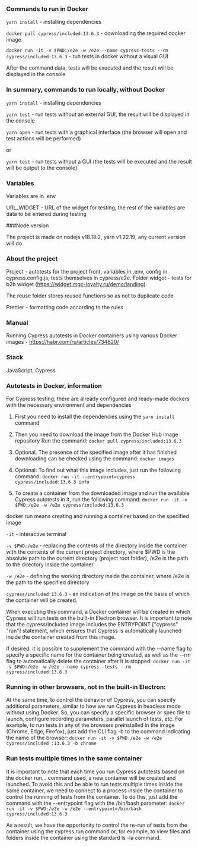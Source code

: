 ### Commands to run in Docker

`yarn install` - installing dependencies

`docker pull cypress/included:13.6.3` - downloading the required docker image

`docker run -it -v $PWD:/e2e -w /e2e --name cypress-tests --rm cypress/included:13.6.3` - run tests in docker without a visual GUI

After the command data, tests will be executed and the result will be displayed in the console

### In summary, commands to run locally, without Docker

`yarn install` - installing dependencies

`yarn test` - run tests without an external GUI, the result will be displayed in the console

`yarn open` - run tests with a graphical interface (the browser will open and test actions will be performed)

or

`yarn test` - run tests without a GUI (the tests will be executed and the result will be output to the console)

### Variables

Variables are in .env

URL_WIDGET - URL of the widget for testing, the rest of the variables are data to be entered during testing

###Node version

The project is made on nodejs v18.18.2, yarn v1.22.19, any current version will do

### About the project

Project - autotests for the project front, variables in .env, config in cypress.config.js, tests themselves in cypress/e2e. Folder widget - tests for b2b widget (https://widget.mgc-loyalty.ru/demo/landing).

The reuse folder stores reused functions so as not to duplicate code

Prettier - formatting code according to the rules

### Manual

Running Cypress autotests in Docker containers using various Docker images - https://habr.com/ru/articles/734820/

### Stack

JavaScript, Cypress

### Autotests in Docker, information

For Cypress testing, there are already configured and ready-made dockers with the necessary environment and dependencies

1. First you need to install the dependencies using the `yarn install` command

2. Then you need to download the image from the Docker Hub image repository
    Run the command: `docker pull cypress/included:13.6.3`

3. Optional. The presence of the specified image after it has finished downloading can be checked using the command: `docker images`

4. Optional: To find out what this image includes, just run the following command: `docker run -it --entrypoint=cypress cypress/included:13.6.3 info`

5. To create a container from the downloaded image and run the available Cypress autotests in it, run the following command: `docker run -it -v $PWD:/e2e -w /e2e cypress/included:13.6.3`

docker run means creating and running a container based on the specified image

`-it` - interactive terminal

`-v $PWD:/e2e` - replacing the contents of the directory inside the container with the contents of the current project directory, where $PWD is the absolute path to the current directory (project root folder), /e2e is the path to the directory inside the container

`-w /e2e` - defining the working directory inside the container, where /e2e is the path to the specified directory

`cypress/included:13.6.3` - an indication of the image on the basis of which the container will be created.

When executing this command, a Docker container will be created in which Cypress will run tests on the built-in Electron browser. It is important to note that the cypress/included image includes the ENTRYPOINT ["cypress" "run"] statement, which ensures that Cypress is automatically launched inside the container created from this image.

If desired, it is possible to supplement the command with the --name flag to specify a specific name for the container being created, as well as the --rm flag to automatically delete the container after it is stopped: `docker run -it -v $PWD:/e2e -w /e2e --name cypress -tests --rm cypress/included:13.6.3`

### Running in other browsers, not in the built-in Electron:

At the same time, to control the behavior of Cypress, you can specify additional parameters, similar to how we run Cypress in headless mode without using Docker. So, you can specify a specific browser or spec file to launch, configure recording parameters, parallel launch of tests, etc. For example, to run tests in any of the browsers preinstalled in the image (Chrome, Edge, Firefox), just add the CLI flag -b to the command indicating the name of the browser: `docker run -it -v $PWD:/e2e -w /e2e cypress/included :13.6.3 -b chrome`

### Run tests multiple times in the same container

It is important to note that each time you run Cypress autotests based on the docker run... command used, a new container will be created and launched. To avoid this and be able to run tests multiple times inside the same container, we need to connect to a process inside the container to control the running of tests from the container. To do this, just add the command with the --entrypoint flag with the /bin/bash parameter: `docker run -it -v $PWD:/e2e -w /e2e --entrypoint=/bin/bash cypress/included:13.6.3`

As a result, we have the opportunity to control the re-run of tests from the container using the cypress run command or, for example, to view files and folders inside the container using the standard ls -la command.